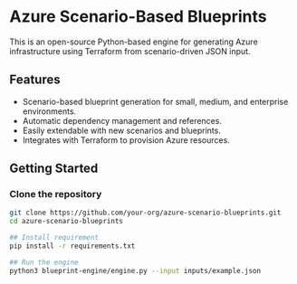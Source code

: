 # Azure Scenario-Based Blueprints

This is an open-source Python-based engine for generating Azure infrastructure using Terraform from scenario-driven JSON input.

## Features
- Scenario-based blueprint generation for small, medium, and enterprise environments.
- Automatic dependency management and references.
- Easily extendable with new scenarios and blueprints.
- Integrates with Terraform to provision Azure resources.

## Getting Started

### Clone the repository
```bash
git clone https://github.com/your-org/azure-scenario-blueprints.git
cd azure-scenario-blueprints

## Install requirement
pip install -r requirements.txt

## Run the engine
python3 blueprint-engine/engine.py --input inputs/example.json
